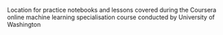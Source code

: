Location for practice notebooks and lessons covered during the Coursera online machine learning specialisation course conducted by University of Washington